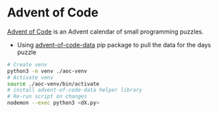 # Advent of Code

[Advent of Code](https://adventofcode.com/) is an Advent calendar of small programming puzzles.

- Using [advent-of-code-data](https://pypi.org/project/advent-of-code-data/) pip package to pull the data for the days puzzle

```bash
# Create venv
python3 -m venv ./aoc-venv
# Activate venv
source ./aoc-venv/bin/activate
# install advent-of-code-data helper library 
# Re-run script on changes
nodemon --exec python3 <dX.py>
```